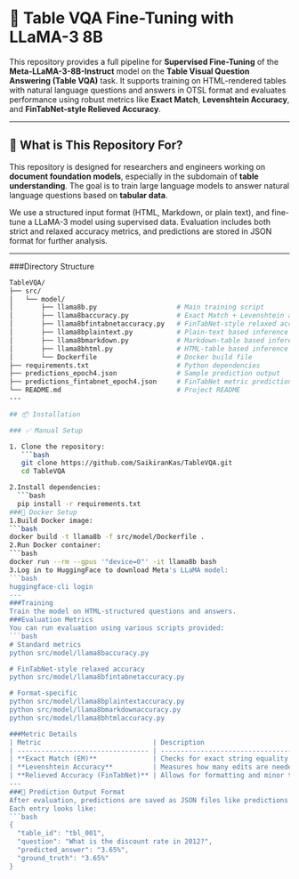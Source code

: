 # 📄 Table VQA Fine-Tuning with LLaMA-3 8B

This repository provides a full pipeline for **Supervised Fine-Tuning** of the **Meta-LLaMA-3-8B-Instruct** model on the **Table Visual Question Answering (Table VQA)** task. It supports training on HTML-rendered tables with natural language questions and answers in OTSL format and evaluates performance using robust metrics like **Exact Match**, **Levenshtein Accuracy**, and **FinTabNet-style Relieved Accuracy**.

---

## 🎯 What is This Repository For?

This repository is designed for researchers and engineers working on **document foundation models**, especially in the subdomain of **table understanding**. The goal is to train large language models to answer natural language questions based on **tabular data**.

We use a structured input format (HTML, Markdown, or plain text), and fine-tune a LLaMA-3 model using supervised data. Evaluation includes both strict and relaxed accuracy metrics, and predictions are stored in JSON format for further analysis.

---
###Directory Structure
```bash
TableVQA/
├── src/
│   └── model/
│       ├── llama8b.py                    # Main training script
│       ├── llama8baccuracy.py            # Exact Match + Levenshtein accuracy evaluation
│       ├── llama8bfintabnetaccuracy.py   # FinTabNet-style relaxed accuracy
│       ├── llama8bplaintext.py           # Plain-text based inference
│       ├── llama8bmarkdown.py            # Markdown-table based inference
│       ├── llama8bhtml.py                # HTML-table based inference
│       └── Dockerfile                    # Docker build file
├── requirements.txt                      # Python dependencies
├── predictions_epoch4.json               # Sample prediction output
├── predictions_fintabnet_epoch4.json     # FinTabNet metric predictions
└── README.md                             # Project README
---

## 📦 Installation

### ✅ Manual Setup

1. Clone the repository:
   ```bash
   git clone https://github.com/SaikiranKas/TableVQA.git
   cd TableVQA

2.Install dependencies:
  ```bash
  pip install -r requirements.txt
###🐳 Docker Setup
1.Build Docker image:
```bash
docker build -t llama8b -f src/model/Dockerfile .
2.Run Docker container:
```bash
docker run --rm --gpus '"device=0"' -it llama8b bash
3.Log in to HuggingFace to download Meta's LLaMA model:
```bash
huggingface-cli login
---
###Training
Train the model on HTML-structured questions and answers.
###Evaluation Metrics
You can run evaluation using various scripts provided:
```bash
# Standard metrics
python src/model/llama8baccuracy.py

# FinTabNet-style relaxed accuracy
python src/model/llama8bfintabnetaccuracy.py

# Format-specific
python src/model/llama8bplaintextaccuracy.py
python src/model/llama8bmarkdownaccuracy.py
python src/model/llama8bhtmlaccuracy.py

###Metric Details
| Metric                            | Description                                                                                                                                  |
| --------------------------------- | -------------------------------------------------------------------------------------------------------------------------------------------- |
| **Exact Match (EM)**              | Checks for exact string equality between prediction and ground truth (case- and whitespace-insensitive).                                     |
| **Levenshtein Accuracy**          | Measures how many edits are needed to convert predicted answer to ground truth. Normalized as:<br> `1 - (Levenshtein Distance / Max Length)` |
| **Relieved Accuracy (FinTabNet)** | Allows for formatting and minor textual variations but penalizes incorrect content. Useful for evaluating table-based answers.               |
---
###🧾 Prediction Output Format
After evaluation, predictions are saved as JSON files like predictions.json.
Each entry looks like:
```bash
{
  "table_id": "tbl_001",
  "question": "What is the discount rate in 2012?",
  "predicted_answer": "3.65%",
  "ground_truth": "3.65%"
}



